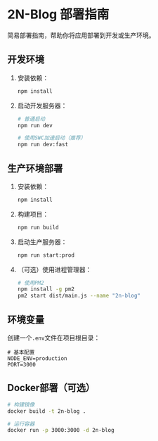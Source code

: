 # 2N-Blog 部署指南

简易部署指南，帮助你将应用部署到开发或生产环境。

## 开发环境

1. 安装依赖：
   ```bash
   npm install
   ```

2. 启动开发服务器：
   ```bash
   # 普通启动
   npm run dev
   
   # 使用SWC加速启动（推荐）
   npm run dev:fast
   ```

## 生产环境部署

1. 安装依赖：
   ```bash
   npm install
   ```

2. 构建项目：
   ```bash
   npm run build
   ```

3. 启动生产服务器：
   ```bash
   npm run start:prod
   ```

4. （可选）使用进程管理器：
   ```bash
   # 使用PM2
   npm install -g pm2
   pm2 start dist/main.js --name "2n-blog"
   ```

## 环境变量

创建一个`.env`文件在项目根目录：

```
# 基本配置
NODE_ENV=production
PORT=3000
```

## Docker部署（可选）

```bash
# 构建镜像
docker build -t 2n-blog .

# 运行容器
docker run -p 3000:3000 -d 2n-blog
```
